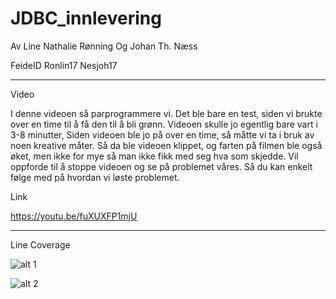 # JDBC_innlevering


Av        Line Nathalie Rønning Og   Johan Th. Næss 

FeideID   Ronlin17                   Nesjoh17




----------------
Video

I denne videoen så parprogrammere vi. Det ble bare en test, siden vi brukte over en time til å få den til å bli grønn. Videoen skulle jo egentlig bare vart i 3-8 minutter, Siden videoen ble jo på over en time, så måtte vi ta i bruk av noen kreative måter. Så da ble videoen klippet, og farten på filmen ble også øket, men ikke for mye så man ikke fikk med seg hva som skjedde. Vil oppforde til å stoppe videoen og se på problemet våres. Så du kan enkelt følge med på hvordan vi løste problemet.  

Link

https://youtu.be/fuXUXFP1mjU

----------------

Line Coverage



![alt 1](https://ibb.co/hrJn8L)

![alt 2](https://ibb.co/fpcfTL)
